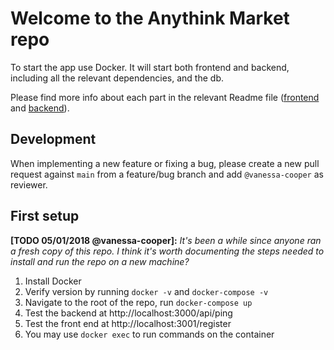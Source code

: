 # Welcome to the Anythink Market repo

To start the app use Docker. It will start both frontend and backend, including all the relevant dependencies, and the db.

Please find more info about each part in the relevant Readme file ([frontend](frontend/readme.md) and [backend](backend/README.md)).

## Development

When implementing a new feature or fixing a bug, please create a new pull request against `main` from a feature/bug branch and add `@vanessa-cooper` as reviewer.

## First setup

**[TODO 05/01/2018 @vanessa-cooper]:** _It's been a while since anyone ran a fresh copy of this repo. I think it's worth documenting the steps needed to install and run the repo on a new machine?_

1. Install Docker
2. Verify version by running `docker -v` and `docker-compose -v`
3. Navigate to the root of the repo, run `docker-compose up`
4. Test the backend at http://localhost:3000/api/ping
5. Test the front end at http://localhost:3001/register
6. You may use `docker exec` to run commands on the container